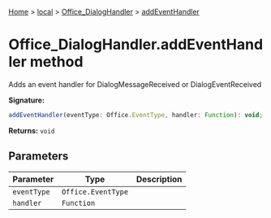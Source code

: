 [Home](./index) &gt; [local](local.md) &gt; [Office\_DialogHandler](local.office_dialoghandler.md) &gt; [addEventHandler](local.office_dialoghandler.addeventhandler.md)

# Office\_DialogHandler.addEventHandler method

Adds an event handler for DialogMessageReceived or DialogEventReceived

**Signature:**
```javascript
addEventHandler(eventType: Office.EventType, handler: Function): void;
```
**Returns:** `void`

## Parameters

|  Parameter | Type | Description |
|  --- | --- | --- |
|  `eventType` | `Office.EventType` |  |
|  `handler` | `Function` |  |

